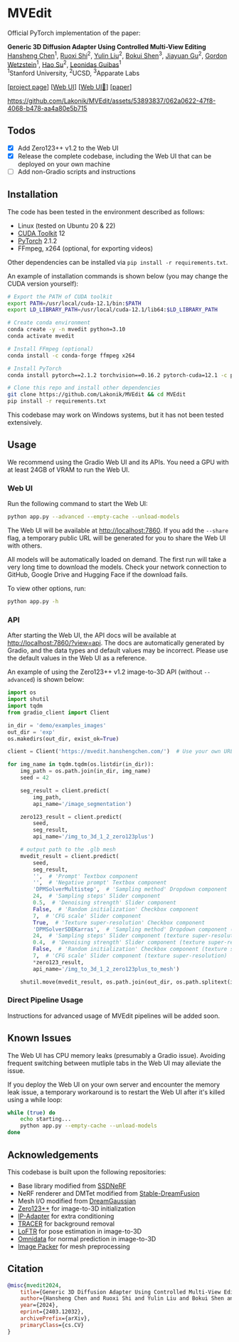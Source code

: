 # MVEdit

Official PyTorch implementation of the paper:

**Generic 3D Diffusion Adapter Using Controlled Multi-View Editing**
<br>
[Hansheng Chen](https://lakonik.github.io/)<sup>1</sup>, 
[Ruoxi Shi](https://rshi.top/)<sup>2</sup>, 
[Yulin Liu](https://liuyulinn.github.io/)<sup>2</sup>, 
[Bokui Shen](https://cs.stanford.edu/people/bshen88/)<sup>3</sup>,
[Jiayuan Gu](https://pages.ucsd.edu/~ztu/)<sup>2</sup>, 
[Gordon Wetzstein](http://web.stanford.edu/~gordonwz/)<sup>1</sup>, 
[Hao Su](https://cseweb.ucsd.edu/~haosu/)<sup>2</sup>, 
[Leonidas Guibas](https://geometry.stanford.edu/member/guibas/)<sup>1</sup><br>
<sup>1</sup>Stanford University, <sup>2</sup>UCSD, <sup>3</sup>Apparate Labs
<br>

[[project page](https://lakonik.github.io/mvedit)] [[Web UI](https://lakonik.github.io/mvedit_demo/)] [[Web UI🤗](https://huggingface.co/spaces/Lakonik/MVEdit)] [[paper](https://arxiv.org/abs/2403.12032)]

https://github.com/Lakonik/MVEdit/assets/53893837/062a0622-47f8-4068-b478-aa4a80e5b715

## Todos

- [x] Add Zero123++ v1.2 to the Web UI
- [x] Release the complete codebase, including the Web UI that can be deployed on your own machine
- [ ] Add non-Gradio scripts and instructions

## Installation

The code has been tested in the environment described as follows:

- Linux (tested on Ubuntu 20 & 22)
- [CUDA Toolkit](https://developer.nvidia.com/cuda-toolkit-archive) 12
- [PyTorch](https://pytorch.org/get-started/previous-versions/) 2.1.2
- FFmpeg, x264 (optional, for exporting videos)

Other dependencies can be installed via `pip install -r requirements.txt`. 

An example of installation commands is shown below (you may change the CUDA version yourself):

```bash
# Export the PATH of CUDA toolkit
export PATH=/usr/local/cuda-12.1/bin:$PATH
export LD_LIBRARY_PATH=/usr/local/cuda-12.1/lib64:$LD_LIBRARY_PATH

# Create conda environment
conda create -y -n mvedit python=3.10
conda activate mvedit

# Install FFmpeg (optional)
conda install -c conda-forge ffmpeg x264

# Install PyTorch
conda install pytorch==2.1.2 torchvision==0.16.2 pytorch-cuda=12.1 -c pytorch -c nvidia

# Clone this repo and install other dependencies
git clone https://github.com/Lakonik/MVEdit && cd MVEdit
pip install -r requirements.txt
```

This codebase may work on Windows systems, but it has not been tested extensively.

## Usage

We recommend using the Gradio Web UI and its APIs. You need a GPU with at least 24GB of VRAM to run the Web UI.

### Web UI

Run the following command to start the Web UI:

```bash
python app.py --advanced --empty-cache --unload-models
```

The Web UI will be available at [http://localhost:7860](http://localhost:7860). If you add the `--share` flag, a temporary public URL will be generated for you to share the Web UI with others.

All models will be automatically loaded on demand. The first run will take a very long time to download the models. Check your network connection to GitHub, Google Drive and Hugging Face if the download fails.

To view other options, run:

```bash
python app.py -h
```

### API

After starting the Web UI, the API docs will be available at [http://localhost:7860/?view=api](http://localhost:7860/?view=api). The docs are automatically generated by Gradio, and the data types and default values may be incorrect. Please use the default values in the Web UI as a reference.

An example of using the Zero123++ v1.2 image-to-3D API (without `--advanced`) is shown below:

```python
import os
import shutil
import tqdm
from gradio_client import Client

in_dir = 'demo/examples_images'
out_dir = 'exp'
os.makedirs(out_dir, exist_ok=True)

client = Client('https://mvedit.hanshengchen.com/')  # Use your own URL here

for img_name in tqdm.tqdm(os.listdir(in_dir)):
    img_path = os.path.join(in_dir, img_name)
    seed = 42

    seg_result = client.predict(
        img_path,
        api_name='/image_segmentation')

    zero123_result = client.predict(
        seed,
        seg_result,
        api_name='/img_to_3d_1_2_zero123plus')

    # output path to the .glb mesh
    mvedit_result = client.predict(
        seed,
        seg_result,
        '',  # 'Prompt' Textbox component
        '',  # 'Negative prompt' Textbox component
        'DPMSolverMultistep',  # 'Sampling method' Dropdown component
        24,  # 'Sampling steps' Slider component
        0.5,  # 'Denoising strength' Slider component
        False,  # 'Random initialization' Checkbox component
        7,  # 'CFG scale' Slider component
        True,  # 'Texture super-resolution' Checkbox component
        'DPMSolverSDEKarras',  # 'Sampling method' Dropdown component (texture super-resolution)
        24,  # 'Sampling steps' Slider component (texture super-resolution)
        0.4,  # 'Denoising strength' Slider component (texture super-resolution)
        False,  # 'Random initialization' Checkbox component (texture super-resolution)
        7,  # 'CFG scale' Slider component (texture super-resolution)
        *zero123_result,
        api_name='/img_to_3d_1_2_zero123plus_to_mesh')

    shutil.move(mvedit_result, os.path.join(out_dir, os.path.splitext(img_name)[0] + '.glb'))
```

### Direct Pipeline Usage

Instructions for advanced usage of MVEdit pipelines will be added soon.

## Known Issues

The Web UI has CPU memory leaks (presumably a Gradio issue). Avoiding frequent switching between mutliple tabs in the Web UI may alleviate the issue.

If you deploy the Web UI on your own server and encounter the memory leak issue, a temporary workaround is to restart the Web UI after it's killed using a while loop:

```bash
while (true) do
    echo starting...
    python app.py --empty-cache --unload-models
done
```

## Acknowledgements

This codebase is built upon the following repositories:
- Base library modified from [SSDNeRF](https://github.com/Lakonik/SSDNeRF)
- NeRF renderer and DMTet modified from [Stable-DreamFusion](https://github.com/ashawkey/stable-dreamfusion)
- Mesh I/O modified from [DreamGaussian](https://github.com/dreamgaussian/dreamgaussian)
- [Zero123++](https://github.com/SUDO-AI-3D/zero123plus) for image-to-3D initialization
- [IP-Adapter](https://github.com/tencent-ailab/IP-Adapter) for extra conditioning
- [TRACER](https://github.com/Karel911/TRACER) for background removal
- [LoFTR](https://github.com/zju3dv/LoFTR) for pose estimation in image-to-3D
- [Omnidata](https://github.com/EPFL-VILAB/omnidata) for normal prediction in image-to-3D
- [Image Packer](https://github.com/theFroh/imagepacker) for mesh preprocessing

## Citation

```bibtex
@misc{mvedit2024,
    title={Generic 3D Diffusion Adapter Using Controlled Multi-View Editing},
    author={Hansheng Chen and Ruoxi Shi and Yulin Liu and Bokui Shen and Jiayuan Gu and Gordon Wetzstein and Hao Su and Leonidas Guibas},
    year={2024},
    eprint={2403.12032},
    archivePrefix={arXiv},
    primaryClass={cs.CV}
}
```
